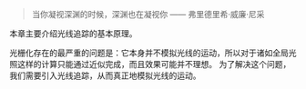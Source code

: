 > 当你凝视深渊的时候，深渊也在凝视你 —— 弗里德里希·威廉·尼采

本章主要介绍光线追踪的基本原理。

光栅化存在的最严重的问题是：它本身并不模拟光线的运动，所以对于诸如全局光照这样的计算只能通过近似完成，而且效果可能并不理想。
为了解决这个问题，我们需要引入光线追踪，从而真正地模拟光线的运动。